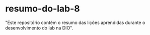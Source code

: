 # resumo-do-lab-8
"Este repositório contém o resumo das lições aprendidas durante o desenvolvimento do lab na DIO".

